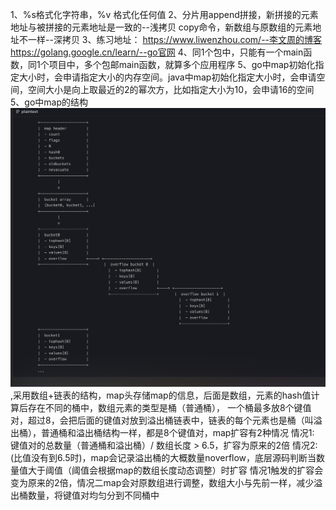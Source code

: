 1、%s格式化字符串，%v 格式化任何值
2、分片用append拼接，新拼接的元素地址与被拼接的元素地址是一致的--浅拷贝
copy命令，新数组与原数组的元素地址不一样--深拷贝
3、练习地址：
https://www.liwenzhou.com/--李文周的博客
https://golang.google.cn/learn/--go官网
4、同1个包中，只能有一个main函数，同1个项目中，多个包邮main函数，就算多个应用程序
5、go中map初始化指定大小时，会申请指定大小的内存空间。java中map初始化指定大小时，会申请空间，空间大小是向上取最近的2的幂次方，比如指定大小为10，会申请16的空间
5、go中map的结构![alt text](imgs/map结构.png),采用数组+链表的结构，map头存储map的信息，后面是数组，元素的hash值计算后存在不同的桶中，数组元素的类型是桶（普通桶），
一个桶最多放8个键值对，超过8，会把后面的键值对放到溢出桶链表中，链表的每个元素也是桶（叫溢出桶），普通桶和溢出桶结构一样，都是8个键值对，map扩容有2种情况
情况1: 键值对的总数量（普通桶和溢出桶）/ 数组长度 > 6.5，扩容为原来的2倍
情况2: (比值没有到6.5时)，map会记录溢出桶的大概数量noverflow，底层源码判断当数量值大于阈值（阈值会根据map的数组长度动态调整）时扩容
情况1触发的扩容会变为原来的2倍，情况二map会对原数组进行调整，数组大小与先前一样，减少溢出桶数量，将键值对均匀分到不同桶中
